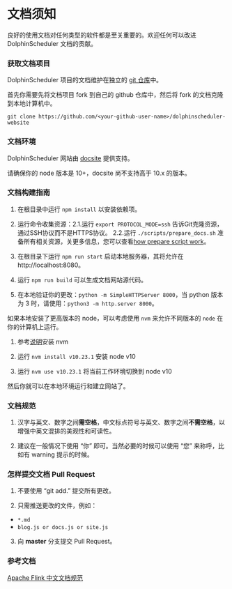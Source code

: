 # 文档须知

良好的使用文档对任何类型的软件都是至关重要的。欢迎任何可以改进 DolphinScheduler 文档的贡献。

### 获取文档项目

DolphinScheduler 项目的文档维护在独立的 [git 仓库](https://github.com/apache/dolphinscheduler-website)中。

首先你需要先将文档项目 fork 到自己的 github 仓库中，然后将 fork 的文档克隆到本地计算机中。

```
git clone https://github.com/<your-github-user-name>/dolphinscheduler-website
```

### 文档环境

DolphinScheduler 网站由 [docsite](https://github.com/chengshiwen/docsite-ext) 提供支持。

请确保你的 node 版本是 10+，docsite 尚不支持高于 10.x 的版本。

### 文档构建指南

1. 在根目录中运行 `npm install` 以安装依赖项。

2. 运行命令收集资源：2.1.运行 `export PROTOCOL_MODE=ssh` 告诉Git克隆资源，通过SSH协议而不是HTTPS协议。 2.2.运行 `./scripts/prepare_docs.sh` 准备所有相关资源，关更多信息，您可以查看[how prepare script work](https://github.com/apache/dolphinscheduler-website/blob/master/HOW_PREPARE_WORK.md)。

3. 在根目录下运行 `npm run start` 启动本地服务器，其将允许在 http://localhost:8080。

4. 运行 `npm run build` 可以生成文档网站源代码。

5. 在本地验证你的更改：`python -m SimpleHTTPServer 8000`，当 python 版本为 3 时，请使用：`python3 -m http.server 8000`。

如果本地安装了更高版本的 node，可以考虑使用 `nvm` 来允许不同版本的 `node` 在你的计算机上运行。

1. 参考[说明](http://nvm.sh)安装 nvm

2. 运行 `nvm install v10.23.1` 安装 node v10

3. 运行 `nvm use v10.23.1` 将当前工作环境切换到 node v10

然后你就可以在本地环境运行和建立网站了。

### 文档规范

1. 汉字与英文、数字之间**需空格**，中文标点符号与英文、数字之间**不需空格**，以增强中英文混排的美观性和可读性。

2. 建议在一般情况下使用 “你” 即可。当然必要的时候可以使用 “您” 来称呼，比如有 warning 提示的时候。

### 怎样提交文档 Pull Request

1. 不要使用 “git add.” 提交所有更改。

2. 只需推送更改的文件，例如：

* `*.md`
* `blog.js or docs.js or site.js`

3. 向 **master** 分支提交 Pull Request。

### 参考文档

[Apache Flink 中文文档规范](https://cwiki.apache.org/confluence/display/FLINK/Flink+Translation+Specifications)
